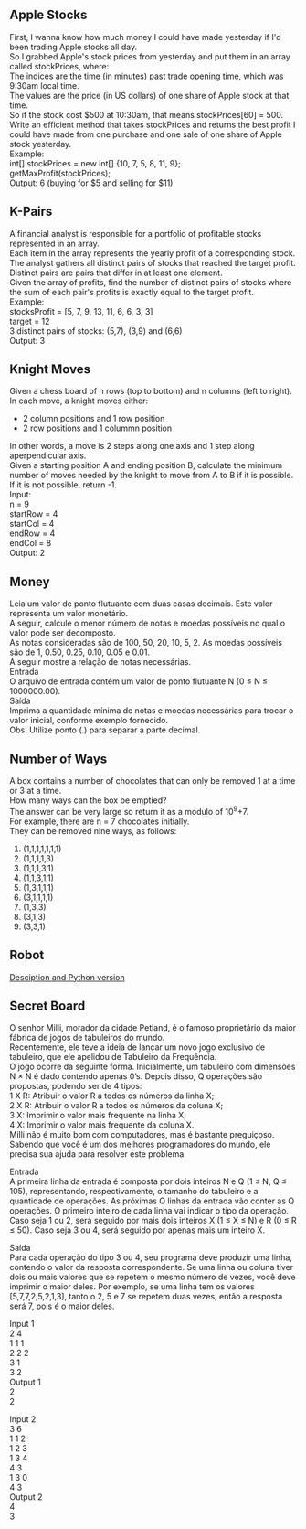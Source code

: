 ## Apple Stocks

First, I wanna know how much money I could have made yesterday if I'd been trading Apple stocks all day.  
So I grabbed Apple's stock prices from yesterday and put them in an array called stockPrices, where:  
The indices are the time (in minutes) past trade opening time, which was 9:30am local time.  
The values are the price (in US dollars) of one share of Apple stock at that time.  
So if the stock cost $500 at 10:30am, that means stockPrices[60] = 500.  
Write an efficient method that takes stockPrices and returns the best profit I could have made from one purchase and one sale of one share of Apple stock yesterday.  
Example:  
int[] stockPrices = new int[] {10, 7, 5, 8, 11, 9};  
getMaxProfit(stockPrices);  
Output: 6 (buying for $5 and selling for $11)  


## K-Pairs

A financial analyst is responsible for a portfolio of profitable stocks represented in an array.  
Each item in the array represents the yearly profit of a corresponding stock.  
The analyst gathers all distinct pairs of stocks that reached the target profit.  
Distinct pairs are pairs that differ in at least one element.  
Given the array of profits, find the number of distinct pairs of stocks where the sum of each pair's profits is exactly equal to the target profit.  
Example:  
stocksProfit = [5, 7, 9, 13, 11, 6, 6, 3, 3]  
target = 12  
3 distinct pairs of stocks: (5,7), (3,9) and (6,6)  
Output: 3  

## Knight Moves

Given a chess board of n rows (top to bottom) and n columns (left to right).  
In each move, a knight moves either:  
- 2 column positions and 1 row position  
- 2 row positions and 1 colummn position  

In other words, a move is 2 steps along one axis and 1 step along aperpendicular axis.  
Given a starting position A and ending position B, calculate the minimum number of moves needed by the knight to move from A to B if it is possible. If it is not possible, return -1.  
Input:  
n = 9  
startRow = 4  
startCol = 4  
endRow = 4  
endCol = 8  
Output: 2  

## Money

Leia um valor de ponto flutuante com duas casas decimais. Este valor representa um valor monetário.  
A seguir, calcule o menor número de notas e moedas possíveis no qual o valor pode ser decomposto.  
As notas consideradas são de 100, 50, 20, 10, 5, 2. As moedas possíveis são de 1, 0.50, 0.25, 0.10, 0.05 e 0.01.  
A seguir mostre a relação de notas necessárias.  
Entrada  
O arquivo de entrada contém um valor de ponto flutuante N (0 ≤ N ≤ 1000000.00).  
Saída  
Imprima a quantidade mínima de notas e moedas necessárias para trocar o valor inicial, conforme exemplo fornecido.  
Obs: Utilize ponto (.) para separar a parte decimal. 

## Number of Ways

A box contains a number of chocolates that can only be removed 1 at a time or 3 at a time.  
How many ways can the box be emptied?  
The answer can be very large so return it as a modulo of 10<sup>9</sup>+7.  
For example, there are n = 7 chocolates initially.  
They can be removed nine ways, as follows:  
1. (1,1,1,1,1,1,1)  
2. (1,1,1,1,3)  
3. (1,1,1,3,1)  
4. (1,1,3,1,1)  
5. (1,3,1,1,1)  
6. (3,1,1,1,1)  
7. (1,3,3)  
8. (3,1,3)  
9. (3,3,1)  

## Robot

[Desciption and Python version](https://github.com/endisl/ada-challenges/blob/main/robot.py)

## Secret Board

O senhor Milli, morador da cidade Petland, é o famoso proprietário da maior fábrica de jogos de tabuleiros do mundo.  
Recentemente, ele teve a ideia de lançar um novo jogo exclusivo de tabuleiro, que ele apelidou de Tabuleiro da Frequência.  
O jogo ocorre da seguinte forma. Inicialmente, um tabuleiro com dimensões N × N é dado contendo apenas 0’s. Depois disso, Q operações são propostas, podendo ser de 4 tipos:  
1 X R: Atribuir o valor R a todos os números da linha X;  
2 X R: Atribuir o valor R a todos os números da coluna X;  
3 X: Imprimir o valor mais frequente na linha X;  
4 X: Imprimir o valor mais frequente da coluna X.  
Milli não é muito bom com computadores, mas é bastante preguiçoso. Sabendo que você é um dos melhores programadores do mundo, ele precisa sua ajuda para resolver este problema

Entrada  
A primeira linha da entrada é composta por dois inteiros N e Q (1 ≤ N, Q ≤ 105), representando, respectivamente, o tamanho do tabuleiro e a quantidade de operações. As próximas Q linhas da entrada vão conter as Q operações. O primeiro inteiro de cada linha vai indicar o tipo da operação. Caso seja 1 ou 2, será seguido por mais dois inteiros X (1 ≤ X ≤ N) e R (0 ≤ R ≤ 50). Caso seja 3 ou 4, será seguido por apenas mais um inteiro X.

Saída  
Para cada operação do tipo 3 ou 4, seu programa deve produzir uma linha, contendo o valor da resposta correspondente. Se uma linha ou coluna tiver dois ou mais valores que se repetem o mesmo número de vezes, você deve imprimir o maior deles. Por exemplo, se uma linha tem os valores [5,7,7,2,5,2,1,3], tanto o 2, 5 e 7 se repetem duas vezes, então a resposta será 7, pois é o maior deles.  

Input 1  
2 4   
1 1 1  
2 2 2  
3 1  
3 2  
Output 1  
2  
2  

Input 2  
3 6  
1 1 2  
1 2 3  
1 3 4  
4 3  
1 3 0  
4 3  
Output 2  
4  
3  





